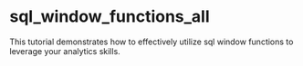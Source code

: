# sql_window_functions_all
This tutorial demonstrates how to effectively utilize sql window functions to leverage your analytics skills.
